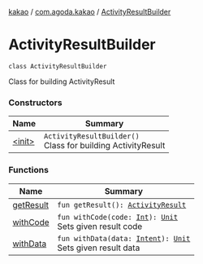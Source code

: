 [kakao](../../index.md) / [com.agoda.kakao](../index.md) / [ActivityResultBuilder](./index.md)

# ActivityResultBuilder

`class ActivityResultBuilder`

Class for building ActivityResult

### Constructors

| Name | Summary |
|---|---|
| [&lt;init&gt;](-init-.md) | `ActivityResultBuilder()`<br>Class for building ActivityResult |

### Functions

| Name | Summary |
|---|---|
| [getResult](get-result.md) | `fun getResult(): `[`ActivityResult`](https://developer.android.com/reference/android/app/Instrumentation/ActivityResult.html) |
| [withCode](with-code.md) | `fun withCode(code: `[`Int`](https://kotlinlang.org/api/latest/jvm/stdlib/kotlin/-int/index.html)`): `[`Unit`](https://kotlinlang.org/api/latest/jvm/stdlib/kotlin/-unit/index.html)<br>Sets given result code |
| [withData](with-data.md) | `fun withData(data: `[`Intent`](https://developer.android.com/reference/android/content/Intent.html)`): `[`Unit`](https://kotlinlang.org/api/latest/jvm/stdlib/kotlin/-unit/index.html)<br>Sets given result data |
